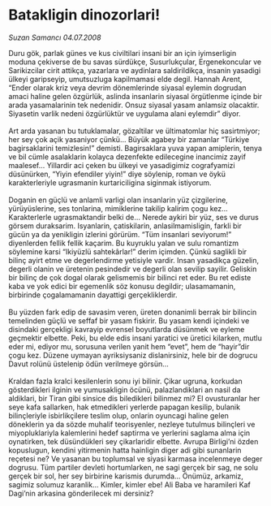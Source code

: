 # Batakligin dinozorlari!

*Suzan Samancı 04.07.2008*

<div class="taraf_structure_2col_1zq">
<div class="margen_n">



 <p>Duru gök, parlak günes ve kus civiltilari insani bir an için iyimserligin moduna çekiverse de bu savas sürdükçe, Susurlukçular, Ergenekoncular ve Sarikizcilar cirit attikça, yazarlara ve aydinlara saldirildikça, insanin yasadigi ülkeyi garipseyip, umutsuzluga kapilmamasi elde degil. Hannah Arent, “Ender olarak kriz veya devrim dönemlerinde siyasal eylemin dogrudan amaci haline gelen özgürlük, aslinda insanlarin siyasal örgütlenme içinde bir arada yasamalarinin tek nedenidir. Onsuz siyasal yasam anlamsiz olacaktir. Siyasetin varlik nedeni özgürlüktür ve uygulama alani eylemdir” diyor.<br/>
<br/>
Art arda yasanan bu tutuklamalar, gözaltilar ve ültimatomlar hiç sasirtmiyor; her sey çok açik yasaniyor çünkü... Büyük agabey bir zamanlar “Türkiye bagirsaklarini temizlesin!” demisti. Bagirsaklara yuva yapan amiplerin, tenya ve bil cümle asalaklarin kolayca dezenfekte edilecegine inancimiz zayif maalesef... Yillardir aci çeken bu ülkeyi ve yasadigimiz cografyamizi düsünürken, “Yiyin efendiler yiyin!” diye söylenip, roman ve öykü karakterleriyle ugrasmanin kurtariciligina siginmak istiyorum.<br/>
<br/>
Doganin en güçlü ve anlamli varligi olan insanlarin yüz çizgilerine, yürüyüslerine, ses tonlarina, mimiklerine takilip kalirim çogu kez... Karakterlerle ugrasmaktandir belki de... Nerede aykiri bir yüz, ses ve durus görsem duraksarim. Isyanlarin, çatiskilarin, anlasilmamisligin, farkli bir gücün ya da yenikligin izlerini görürüm. “Tüm insanlari seviyorum!” diyenlerden fellik fellik kaçarim. Bu kuyruklu yalan ve sulu romantizm söylemine karsi “Ikiyüzlü sahtekârlar!” derim içimden. Çünkü saglikli bir bilinç ayirt etme ve degerlendirme yetisiyle vardir. Insan yasadikça güzelin, degerli olanin ve üretenin pesindedir ve degerli olan sevilip sayilir. Geliskin bir bilinç de çok dogal olarak gelismemis bir bilinci ret eder. Bu ret ediste kaba ve yok edici bir egemenlik söz konusu degildir; ulasamamanin, birbirinde çogalamamanin dayattigi gerçekliklerdir.<br/>
<br/>
Bu yüzden fark edip de savasim veren, üreten donanimli berrak bir bilincin temelinden güçlü ve seffaf bir yasam fiskirir. Bu yasam kendi içindeki ve disindaki gerçekligi kavrayip evrensel boyutlarda düsünmek ve eyleme geçmektir elbette. Peki, bu elde edis insani yaratici ve üretici kilarken, mutlu eder mi, ediyor mu, sorusuna verilen yanit hem “evet”, hem de “hayir”dir çogu kez. Düzene uymayan ayriksiysaniz dislanirsiniz, hele bir de dogrucu Davut rolünü üstelenip ödün verilmeye görsün...<br/>
<br/>
Kraldan fazla kralci kesilenlerin sonu iyi bilinir. Çikar ugruna, korkudan gösterdikleri ilginin ve yumusakligin öcünü, palazlandiklari an nasil da aldiklari, bir Tiran gibi sinsice dis biledikleri bilinmez mi? El ovusturanlar her seye kafa sallarken, hak etmedikleri yerlerde papagan kesilip, bulanik bilinçleriyle isbirlikçilere teslim olup, onlarin oyuncagi haline gelen döneklerin ya da sözde muhalif teorisyenler, nezleye tutulmus bilinçleri ve miyopluklariyla kalemlerini hedef saptirma ve yerlerini saglama alma için oynatirken, tek düsündükleri sey çikarlaridir elbette. Avrupa Birligi’ni özden kopuslugun, kendini yitirmenin hatta hainligin diger adi gibi sunanlarin reçetesi ne? Ve yasanan bu toplumsal ve siyasi karmasa incelenmeye deger dogrusu. Tüm partiler devleti hortumlarken, ne sagi gerçek bir sag, ne solu gerçek bir sol, her sey birbirine karismis durumda... Önümüz, arkamiz, sagimiz solumuz karanlik... Kimler, kimler ebe! Ali Baba ve haramileri Kaf Dagi’nin arkasina gönderilecek mi dersiniz?<br/>
</p>

<br/>


<div id="taraf_not">
</div>

</div>


</div>
